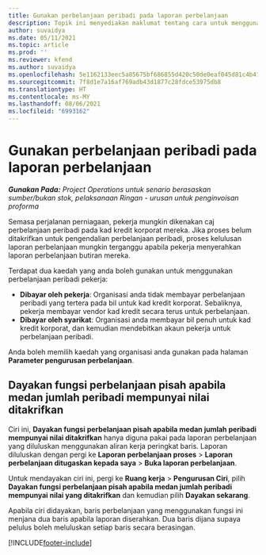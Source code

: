 ```yaml
---
title: Gunakan perbelanjaan peribadi pada laporan perbelanjaan
description: Topik ini menyediakan maklumat tentang cara untuk menggunakan perbelanjaan peribadi yang ditanggung oleh pekerja semasa melakukan perjalanan bagi tujuan perniagaan.
author: suvaidya
ms.date: 05/11/2021
ms.topic: article
ms.prod: ''
ms.reviewer: kfend
ms.author: suvaidya
ms.openlocfilehash: 5e1162133eec5a85675bf686855d420c50de0eaf045d81c4b417b6fe66ee19fe
ms.sourcegitcommit: 7f8d1e7a16af769adb43d1877c28fdce53975db8
ms.translationtype: HT
ms.contentlocale: ms-MY
ms.lasthandoff: 08/06/2021
ms.locfileid: "6993162"
---
```

# <a name="work-with-personal-expenses-on-an-expense-report"></a>Gunakan perbelanjaan peribadi pada laporan perbelanjaan

_**Gunakan Pada:** Project Operations untuk senario berasaskan sumber/bukan stok, pelaksanaan Ringan - urusan untuk penginvoisan proforma_

Semasa perjalanan perniagaan, pekerja mungkin dikenakan caj perbelanjaan peribadi pada kad kredit korporat mereka. Jika proses belum ditakrifkan untuk pengendalian perbelanjaan peribadi, proses kelulusan laporan perbelanjaan mungkin terganggu apabila pekerja menyerahkan laporan perbelanjaan butiran mereka.

Terdapat dua kaedah yang anda boleh gunakan untuk menggunakan perbelanjaan peribadi pekerja:

  - **Dibayar oleh pekerja**: Organisasi anda tidak membayar perbelanjaan peribadi yang tertera pada bil untuk kad kredit korporat. Sebaliknya, pekerja membayar vendor kad kredit secara terus untuk perbelanjaan. 
  - **Dibayar oleh syarikat**: Organisasi anda membayar bil penuh untuk kad kredit korporat, dan kemudian mendebitkan akaun pekerja untuk perbelanjaan peribadi.

Anda boleh memilih kaedah yang organisasi anda gunakan pada halaman **Parameter pengurusan perbelanjaan**.


## <a name="enable-split-expense-function-when-personal-amount-field-has-value-defined"></a>Dayakan fungsi perbelanjaan pisah apabila medan jumlah peribadi mempunyai nilai ditakrifkan

Ciri ini, **Dayakan fungsi perbelanjaan pisah apabila medan jumlah peribadi mempunyai nilai ditakrifkan** hanya diguna pakai pada laporan perbelanjaan yang diluluskan menggunakan aliran kerja peringkat baris. Laporan diluluskan dengan pergi ke **Laporan perbelanjaan proses** > **Laporan perbelanjaan ditugaskan kepada saya** > **Buka laporan perbelanjaan**. 

Untuk mendayakan ciri ini, pergi ke **Ruang kerja** > **Pengurusan Ciri**, pilih **Dayakan fungsi perbelanjaan pisah apabila medan jumlah peribadi mempunyai nilai yang ditakrifkan** dan kemudian pilih **Dayakan sekarang**. 

Apabila ciri didayakan, baris perbelanjaan yang menggunakan fungsi ini menjana dua baris apabila laporan diserahkan. Dua baris dijana supaya pelulus boleh meluluskan setiap baris secara berasingan.


[!INCLUDE[footer-include](../includes/footer-banner.md)]
